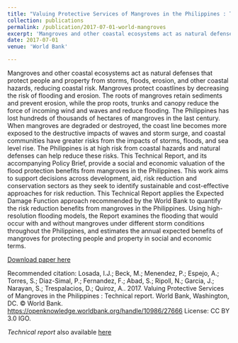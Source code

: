 ```yaml
---
title: "Valuing Protective Services of Mangroves in the Philippines : Technical report"
collection: publications
permalink: /publication/2017-07-01-world-mangroves
excerpt: 'Mangroves and other coastal ecosystems act as natural defenses to reduce the risks from flooding, erosion and natural disasters. This report measures and values the coastal protection benefits of mangroves in the Philippines.'
date: 2017-07-01
venue: 'World Bank'

---
```

Mangroves and other coastal ecosystems act as natural defenses that protect people and property from storms, floods, erosion, and other coastal hazards, reducing coastal risk. Mangroves protect coastlines by decreasing the risk of flooding and erosion. The roots of mangroves retain sediments and prevent erosion, while the prop roots, trunks and canopy reduce the force of incoming wind and waves and reduce flooding. The Philippines has lost hundreds of thousands of hectares of mangroves in the last century. When mangroves are degraded or destroyed, the coast line becomes more exposed to the destructive impacts of waves and storm surge, and coastal communities have greater risks from the impacts of storms, floods, and sea level rise. The Philippines is at high risk from coastal hazards and natural defenses can help reduce these risks. This Technical Report, and its accompanying Policy Brief, provide a social and economic valuation of the flood protection benefits from mangroves in the Philippines. This work aims to support decisions across development, aid, risk reduction and conservation sectors as they seek to identify sustainable and cost-effective approaches for risk reduction. This Technical Report applies the Expected Damage Function approach recommended by the World Bank to quantify the risk reduction benefits from mangroves in the Philippines. Using high-resolution flooding models, the Report examines the flooding that would occur with and without mangroves under different storm conditions throughout the Philippines, and estimates the annual expected benefits of mangroves for protecting people and property in social and economic terms.

[Download paper here](http://hdl.handle.net/10986/27666)

Recommended citation: Losada, I.J.; Beck, M.; Menendez, P.; Espejo, A.; Torres, S.; Diaz-Simal, P.; Fernandez, F.; Abad, S.; Ripoll, N.; Garcia, J.; Narayan, S.; Trespalacios, D.; Quiroz, A.. 2017. Valuing Protective Services of Mangroves in the Philippines : Technical report. World Bank, Washington, DC. © World Bank. https://openknowledge.worldbank.org/handle/10986/27666 License: CC BY 3.0 IGO.

*Technical report* also available [here](https://openknowledge.worldbank.org/handle/10986/27657)
